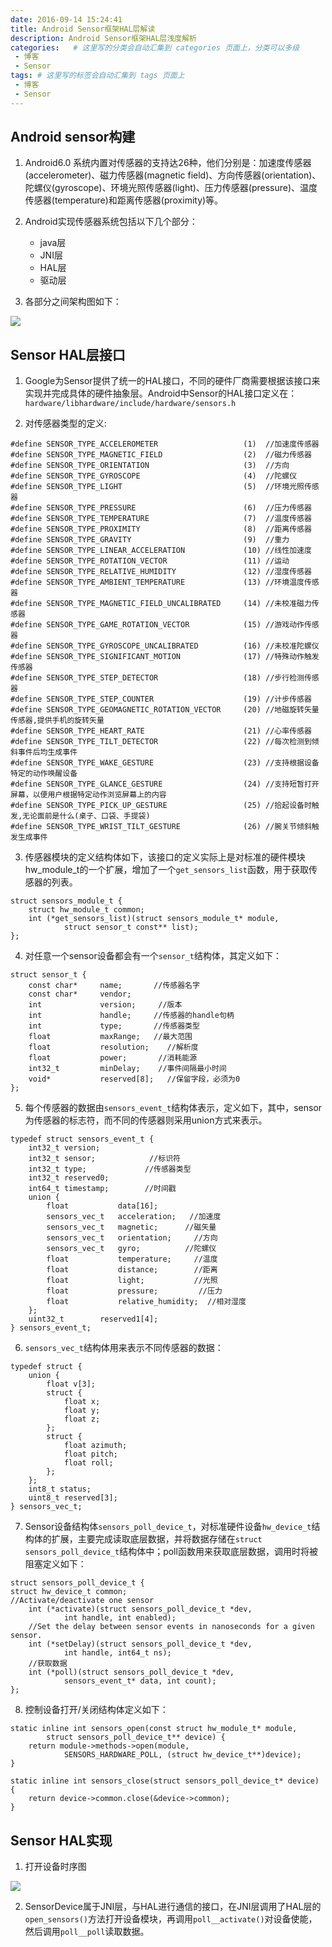 ```yaml
---
date: 2016-09-14 15:24:41
title: Android Sensor框架HAL层解读
description: Android Sensor框架HAL层浅度解析
categories:   # 这里写的分类会自动汇集到 categories 页面上，分类可以多级
 - 博客
 - Sensor
tags: # 这里写的标签会自动汇集到 tags 页面上
 - 博客
 - Sensor
---
```


## Android sensor构建

1. Android6.0 系统内置对传感器的支持达26种，他们分别是：加速度传感器(accelerometer)、磁力传感器(magnetic field)、方向传感器(orientation)、陀螺仪(gyroscope)、环境光照传感器(light)、压力传感器(pressure)、温度传感器(temperature)和距离传感器(proximity)等。

2. Android实现传感器系统包括以下几个部分：
    - java层
    - JNI层
    - HAL层
    - 驱动层

3. 各部分之间架构图如下：

<img src="https://raw.githubusercontent.com/way1989/way1989.github.io/master/uploads/images/sensorHAL/1.png"/>


## Sensor HAL层接口

1. Google为Sensor提供了统一的HAL接口，不同的硬件厂商需要根据该接口来实现并完成具体的硬件抽象层。Android中Sensor的HAL接口定义在：`hardware/libhardware/include/hardware/sensors.h`

2. 对传感器类型的定义:
```
#define SENSOR_TYPE_ACCELEROMETER                   (1)  //加速度传感器
#define SENSOR_TYPE_MAGNETIC_FIELD                  (2)  //磁力传感器
#define SENSOR_TYPE_ORIENTATION                     (3)  //方向
#define SENSOR_TYPE_GYROSCOPE                       (4)  //陀螺仪
#define SENSOR_TYPE_LIGHT                           (5)  //环境光照传感器
#define SENSOR_TYPE_PRESSURE                        (6)  //压力传感器
#define SENSOR_TYPE_TEMPERATURE                     (7)  //温度传感器
#define SENSOR_TYPE_PROXIMITY                       (8)  //距离传感器
#define SENSOR_TYPE_GRAVITY                         (9)  //重力
#define SENSOR_TYPE_LINEAR_ACCELERATION             (10) //线性加速度
#define SENSOR_TYPE_ROTATION_VECTOR                 (11) //运动
#define SENSOR_TYPE_RELATIVE_HUMIDITY               (12) //湿度传感器
#define SENSOR_TYPE_AMBIENT_TEMPERATURE             (13) //环境温度传感器
#define SENSOR_TYPE_MAGNETIC_FIELD_UNCALIBRATED     (14) //未校准磁力传感器
#define SENSOR_TYPE_GAME_ROTATION_VECTOR            (15) //游戏动作传感器
#define SENSOR_TYPE_GYROSCOPE_UNCALIBRATED          (16) //未校准陀螺仪
#define SENSOR_TYPE_SIGNIFICANT_MOTION              (17) //特殊动作触发传感器
#define SENSOR_TYPE_STEP_DETECTOR                   (18) //步行检测传感器
#define SENSOR_TYPE_STEP_COUNTER                    (19) //计步传感器
#define SENSOR_TYPE_GEOMAGNETIC_ROTATION_VECTOR     (20) //地磁旋转矢量传感器,提供手机的旋转矢量
#define SENSOR_TYPE_HEART_RATE                      (21) //心率传感器
#define SENSOR_TYPE_TILT_DETECTOR                   (22) //每次检测到倾斜事件后均生成事件
#define SENSOR_TYPE_WAKE_GESTURE                    (23) //支持根据设备特定的动作唤醒设备
#define SENSOR_TYPE_GLANCE_GESTURE                  (24) //支持短暂打开屏幕，以便用户根据特定动作浏览屏幕上的内容
#define SENSOR_TYPE_PICK_UP_GESTURE                 (25) //拾起设备时触发,无论面前是什么(桌子、口袋、手提袋)
#define SENSOR_TYPE_WRIST_TILT_GESTURE              (26) //腕关节倾斜触发生成事件
```

3. 传感器模块的定义结构体如下，该接口的定义实际上是对标准的硬件模块hw_module_t的一个扩展，增加了一个`get_sensors_list`函数，用于获取传感器的列表。
```
struct sensors_module_t {
    struct hw_module_t common;
    int (*get_sensors_list)(struct sensors_module_t* module,
            struct sensor_t const** list);
};
```

4. 对任意一个sensor设备都会有一个`sensor_t`结构体，其定义如下：
```
struct sensor_t {
    const char*     name;       //传感器名字
    const char*     vendor;
    int             version;     //版本
    int             handle;     //传感器的handle句柄
    int             type;       //传感器类型
    float           maxRange;   //最大范围
    float           resolution;    //解析度
    float           power;       //消耗能源
    int32_t         minDelay;    //事件间隔最小时间
    void*           reserved[8];   //保留字段，必须为0
};
```

5. 每个传感器的数据由`sensors_event_t`结构体表示，定义如下，其中，sensor为传感器的标志符，而不同的传感器则采用union方式来表示。
```
typedef struct sensors_event_t {
    int32_t version;
    int32_t sensor;            //标识符
    int32_t type;             //传感器类型
    int32_t reserved0;
    int64_t timestamp;        //时间戳
    union {
        float           data[16];
        sensors_vec_t   acceleration;   //加速度
        sensors_vec_t   magnetic;      //磁矢量
        sensors_vec_t   orientation;     //方向
        sensors_vec_t   gyro;          //陀螺仪
        float           temperature;     //温度
        float           distance;        //距离
        float           light;           //光照
        float           pressure;         //压力
        float           relative_humidity;  //相对湿度
    };
    uint32_t        reserved1[4];
} sensors_event_t;
```

6. `sensors_vec_t`结构体用来表示不同传感器的数据：
```
typedef struct {
    union {
        float v[3];
        struct {
            float x;
            float y;
            float z;
        };
        struct {
            float azimuth;
            float pitch;
            float roll;
        };
    };
    int8_t status;
    uint8_t reserved[3];
} sensors_vec_t;
```

7. Sensor设备结构体`sensors_poll_device_t`，对标准硬件设备`hw_device_t`结构体的扩展，主要完成读取底层数据，并将数据存储在`struct sensors_poll_device_t`结构体中；poll函数用来获取底层数据，调用时将被阻塞定义如下：
```
struct sensors_poll_device_t {
struct hw_device_t common;
//Activate/deactivate one sensor
    int (*activate)(struct sensors_poll_device_t *dev,
            int handle, int enabled);
    //Set the delay between sensor events in nanoseconds for a given sensor.
    int (*setDelay)(struct sensors_poll_device_t *dev,
            int handle, int64_t ns);
    //获取数据
    int (*poll)(struct sensors_poll_device_t *dev,
            sensors_event_t* data, int count);
};
```

8. 控制设备打开/关闭结构体定义如下：
```
static inline int sensors_open(const struct hw_module_t* module,
        struct sensors_poll_device_t** device) {
    return module->methods->open(module,
            SENSORS_HARDWARE_POLL, (struct hw_device_t**)device);
}

static inline int sensors_close(struct sensors_poll_device_t* device) {
    return device->common.close(&device->common);
}
```

## Sensor HAL实现

1. 打开设备时序图

<img src="https://raw.githubusercontent.com/way1989/way1989.github.io/master/uploads/images/sensorHAL/2.jpg"/>

2. SensorDevice属于JNI层，与HAL进行通信的接口，在JNI层调用了HAL层的`open_sensors()`方法打开设备模块，再调用`poll__activate()`对设备使能，然后调用`poll__poll`读取数据。

